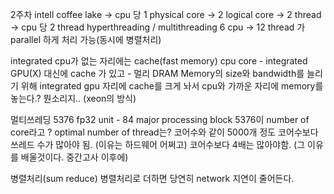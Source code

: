2주차
intell coffee lake
-> cpu 당 1 physical core -> 2 logical core -> 2 thread 
-> cpu 당 2 thread
hyperthreading / multithreading
6 cpu -> 12 thread 가 parallel 하게 처리 가능(동시에 병렬처리)

integrated cpu가 없는 자리에는 cache(fast memory)
cpu core - integrated GPU(X) 대신에 cache 가 있고 - 멀리 DRAM
Memory의 size와 bandwidth를 늘리기 위해 integrated gpu 자리에 cache를 크게 놔서 cpu와 가까운 자리에 memory를 놓는다.? 뭔소리지.. (xeon의 방식)

멀티쓰레딩 5376 fp32 unit - 84 major processing block
5376이 number of core라고 ? optimal number of thread는? 코어수와 같이 5000개 정도
코어수보다 쓰레드 수가 많아야 됨. (이유는 하드웨어 어쩌고)
코어수보다 4배는 많아야함. (그 이유를 배울것이다. 중간고사 이후에)

병렬처리(sum reduce)
병렬처리로 더하면 당연히 network 지연이 줄어든다.






